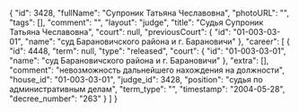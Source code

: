{
    "id": 3428,
    "fullName": "Супроник Татьяна Чеславовна",
    "photoURL": "",
    "tags": [],
    "comment": "",
    "layout": "judge",
    "title": "Судья Супроник Татьяна Чеславовна",
    "court": null,
    "previousCourt": {
        "id": "01-003-03-01",
        "name": "суд Барановичского района и г. Барановичи"
    },
    "career": [
        {
            "id": 4448,
            "term": null,
            "type": "released",
            "court": {
                "id": "01-003-03-01",
                "name": "суд Барановичского района и г. Барановичи"
            },
            "extra": [],
            "comment": "невозможность дальнейшего нахождения на должности",
            "house_id": "01-003-03-01",
            "judge_id": 3428,
            "position": "судья по административным делам",
            "term_type": "",
            "timestamp": "2004-05-28",
            "decree_number": "263"
        }
    ]
}